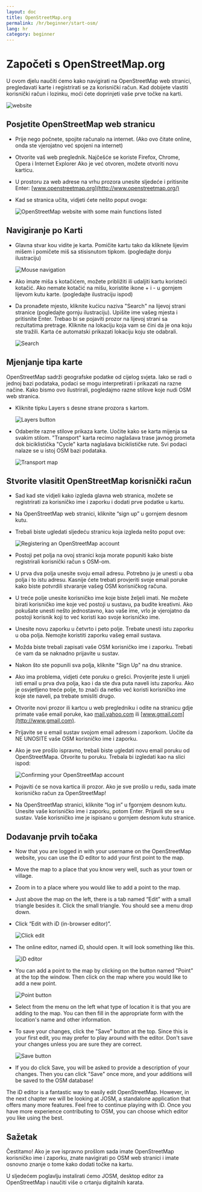 ```yaml
---
layout: doc
title: OpenStreetMap.org
permalink: /hr/beginner/start-osm/
lang: hr
category: beginner
---
```


Započeti s OpenStreetMap.org
====================================

U ovom djelu naučiti ćemo kako navigirati na OpenStreetMap web stranici, 
pregledavati karte i registrirati se za korisnički račun. Kad dobijete 
vlastiti korisnički račun i lozinku, moći ćete doprinjeti vaše prve točke
na karti.

![website][]

Posjetite OpenStreetMap web stranicu
-------------------------------
-   Prije nego počnete, spojite računalo na internet. (Ako ovo čitate online, onda 
    ste vjerojatno već spojeni na internet)
-   Otvorite vaš web preglednik. Najčešće se koriste Firefox, Chrome, Opera i Internet Explorer
    Ako je već otvoren, možete otvoriti novu karticu.
-   U prostoru za web adrese na vrhu prozora unesite sljedeće i pritisnite Enter:
    [www.openstreetmap.org](http://www.openstreetmap.org/)
-   Kad se stranica učita, vidjeti ćete nešto poput ovoga:

    ![OpenStreetMap website with some main functions listed][]

Navigiranje po Karti
----------------

-   Glavna stvar kou vidite je karta. Pomičite kartu tako da kliknete
    lijevim mišem i pomičete miš sa stisisnutom tipkom. (pogledajte
    donju ilustraciju)

    ![Mouse navigation][]

-   Ako imate miša s kotačićem, možete približiti ili udaljiti kartu
    koristeći kotačić. Ako nemate kotačić na mišu, koristite ikone + i - u 
    gornjem lijevom kutu karte. (pogledajte ilustraciju ispod)
-   Da pronađete mjesto, kliknite kućicu naziva "Search" na lijevoj strani
    stranice (pogledajte gornju ilustraciju). Upišite ime vašeg mjesta i pritisnite
    Enter. Trebao bi se pojaviti prozor na lijevoj strani sa rezultatima pretrage.
    Kliknite na lokaciju koja vam se čini da je ona koju ste tražili. Karta će automatski
    prikazati lokaciju koju ste odabrali.

    ![Search][]
   

Mjenjanje tipa karte
------------------------
OpenStreetMap sadrži geografske podatke od cijelog svjeta. Iako se radi o jednoj bazi podataka, podaci se mogu interpretirati i prikazati na razne načine. Kako bismo ovo ilustrirali, pogledajmo razne stilove koje nudi OSM web stranica.

-   Kliknite tipku Layers s desne strane prozora s kartom.

    ![Layers button][]

-   Odaberite razne stilove prikaza karte. Uočite kako se karta mijenja sa svakim
    stilom. "Transport" karta recimo naglašava trase javnog prometa dok biciklistička
    "Cycle" karta naglašava biciklističke rute. Svi podaci nalaze se u istoj OSM bazi podataka. 

    ![Transport map][]

Stvorite vlasitit OpenStreetMap korisnički račun
-------------------------------

-   Sad kad ste vidjeli kako izgleda glavna web stranica, možete se
    registrirati za korisničko ime i zaporku i dodati prve podatke u kartu.
-   Na OpenStreetMap web stranici, kliknite “sign up” u gornjem
    desnom kutu.
-   Trebali biste ugledati sljedeću stranicu koja izgleda nešto poput ove:

    ![Registering an OpenStreetMap account][]

-   Postoji pet polja na ovoj stranici koja morate popuniti kako biste 
    registrirali korisnički račun s OSM-om.
-   U prva dva polja unesite svoju email adresu. Potrebno ju je unesti u 
    oba polja i to istu adresu. Kasnije ćete trebati provjeriti svoje 
    email poruke kako biste potvrdili stvaranje vašeg OSM korisničkog 
    računa.
-   U treće polje unesite korisničko ime koje biste željeli imati. Ne možete
    birati korisničko ime koje već postoji u sustavu, pa budite kreativni. Ako
    pokušate unesti nešto jednostavno, kao vaše ime, vrlo je vjerojatno da postoji
    korisnik koji to već koristi kao svoje korisničko ime. 
-   Unesite novu zaporku u četvrto i peto polje. Trebate unesti istu zaporku u oba polja.
    Nemojte koristiti zaporku vašeg email sustava.
-   Možda biste trebali zapisati vaše OSM korisničko ime i zaporku. Trebati će vam da se
    naknadno prijavite u sustav.
-   Nakon što ste popunili sva polja, kliknite "Sign Up" na dnu stranice.
-   Ako ima problema, vidjeti ćete poruku o grešci. Provjerite jeste li unjeli isti
    email u prva dva polja, kao i da ste dva puta naveli istu zaporku. Ako je osvjetljeno treće polje, to znači da netko već koristi korisničko ime koje ste naveli, pa trebate 
    smisliti drugo.
-   Otvorite novi prozor ili kartcu u web pregledniku i odite na stranicu gdje primate vaše
    email poruke, kao [mail.yahoo.com](http://mail.yahoo.com)
    ili [www.gmail.com](http://www.gmail.com).
-   Prijavite se u email sustav svojom email adresom i zaporkom. Uočite da NE UNOSITE
    vaše OSM korisničko ime i zaporku.
-   Ako je sve prošlo ispravno, trebali biste ugledati novu email poruku od OpenStreetMapa.
    Otvorite tu poruku. Trebala bi izgledati kao na slici ispod:

    ![Confirming your OpenStreetMap account][]

-   Pojaviti će se nova kartica ili prozor. Ako je sve prošlo u redu, sada imate 
    korisničko račun za OpenStreetMap!
-   Na OpenStreetMap stranici, kliknite “log in” u fgornjem desnom kutu.
    Unesite vaše korisničko ime i zaporku, potom Enter. Prijavili ste se u sustav.
    Vaše korisničko ime je ispisano u gornjem desnom kutu stranice.

Dodavanje prvih točaka
------------------------

-   Now that you are logged in with your username on the OpenStreetMap
    website, you can use the iD editor to add your first point to
    the map.
-   Move the map to a place that you know very well, such as your town
    or village.
-   Zoom in to a place where you would like to add a point to the map.
-   Just above the map on the left, there is a tab named “Edit” with a small
    triangle besides it. Click the small triangle. You should see a menu
    drop down.
-   Click “Edit with iD (in-browser editor)”.

    ![Click edit][]

-   The online editor, named iD, should open. It will look something like this.

    ![iD editor][]

-   You can add a point to the map by clicking on the button named "Point" at
    the top the window. Then click on the map where you would like to add a new
    point.

    ![Point button][]    

-   Select from the menu on the left what type of location it is that you are
    adding to the map. You can then fill in the appropriate form with the location's
    name and other information.
-   To save your changes, click the "Save" button at the top. Since this is your
    first edit, you may prefer to play around with the editor. Don't save your changes
    unless you are sure they are correct.

    ![Save button][]    

-   If you do click Save, you will be asked to provide a description of your changes.
    Then you can click "Save" once more, and your additions will be saved to the
    OSM database!

<!-- link to iD editor chapter when ready -->

The iD editor is a fantastic way to easily edit OpenStreetMap. However, in the next chapter
we will be looking at JOSM, a standalone application that offers many more features. Feel free
to continue playing with iD. Once you have more experience contributing to OSM, you can choose
which editor you like using the best.

Sažetak
-------

Čestitamo! Ako je sve ispravno prošlom sada imate OpenStreetMap korisničko ime i zaporku, znate navigirati po OSM web stranici i imate osnovno znanje o tome kako dodati točke na kartu.

U sljedećem poglavlju instalirati ćemo JOSM, desktop editor za OpenStreetMap i naučiti više o crtanju digitalnih karata.

[website]: /images/en/beginner/02_start-osm/en_beg_02_start-osm_image00_website.png
[OpenStreetMap website with some main functions listed]: /images/en/beginner/02_start-osm/en_beg_02_start-osm_image01_osm-website-main-functions.png
[Mouse navigation]: /images/en/beginner/02_start-osm/en_beg_02_start-osm_image02_mouse-navigation.png
[Search]: /images/en/beginner/02_start-osm/en_beg_02_start-osm_image03_search.png
[Layers button]: /images/en/beginner/02_start-osm/en_beg_02_start-osm_image04_layers.png
[Transport map]: /images/en/beginner/02_start-osm/en_beg_02_start-osm_image05_transport-map.png
[Registering an OpenStreetMap account]: /images/en/beginner/02_start-osm/en_beg_02_start-osm_image06_registering-account.png
[Confirming your OpenStreetMap account]: /images/en/beginner/02_start-osm/en_beg_02_start-osm_image07_confirming-account.png
[Click edit]: /images/en/beginner/02_start-osm/en_beg_02_start-osm_image08_click-edit.png
[iD editor]: /images/en/beginner/02_start-osm/en_beg_02_start-osm_image09_id-editor.png
[Point button]: /images/en/beginner/02_start-osm/en_beg_02_start-osm_image10_point-button.png
[Save button]: /images/en/beginner/02_start-osm/en_beg_02_start-osm_image11_save-button.png

